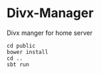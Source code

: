 Divx-Manager
============

Divx manger for home server

    cd public
    bower install
    cd ..
    sbt run
